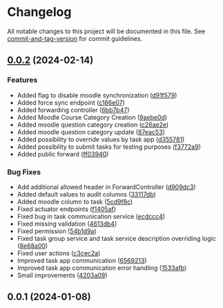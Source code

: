 # Changelog

All notable changes to this project will be documented in this file. See [commit-and-tag-version](https://github.com/absolute-version/commit-and-tag-version) for commit guidelines.

## [0.0.2](https://github.com/eTutor-plus-plus/task-administration/compare/v0.0.1...v0.0.2) (2024-02-14)


### Features

* Added flag to disable moodle synchronization ([d91f579](https://github.com/eTutor-plus-plus/task-administration/commit/d91f579a3a46a50ffa20bedefb159da282a08f6b))
* Added force sync endpoint ([c186e07](https://github.com/eTutor-plus-plus/task-administration/commit/c186e071375ebdce5028196c7531d91838916c01))
* Added forwarding controller ([6bb7b47](https://github.com/eTutor-plus-plus/task-administration/commit/6bb7b478e165c8109d18989600078f3643fd2404))
* Added Moodle Course Category Creation ([9aebe0d](https://github.com/eTutor-plus-plus/task-administration/commit/9aebe0dce118201670e703fb62c3dfbf2f0f0aef))
* Added moodle question category creation ([c26ae2e](https://github.com/eTutor-plus-plus/task-administration/commit/c26ae2e5aa8b4e9bc5738c3aff968376c83eafad))
* Added moodle question category update ([87eac53](https://github.com/eTutor-plus-plus/task-administration/commit/87eac5391ed5adc377a5eba7deb3059cd1db1d6b))
* Added possibility to override values by task app ([d355781](https://github.com/eTutor-plus-plus/task-administration/commit/d355781a3d416e0be1bc0b6942a75179b46640fd))
* Added possibility to submit tasks for testing purposes ([f3772a9](https://github.com/eTutor-plus-plus/task-administration/commit/f3772a96a917af1c910f6315debeabe17a3e3c7b))
* Added public forward ([ff03940](https://github.com/eTutor-plus-plus/task-administration/commit/ff039406fb100fc9b77596acacc7eceda115e880))


### Bug Fixes

* Add additional allowed header in ForwardController ([d909dc3](https://github.com/eTutor-plus-plus/task-administration/commit/d909dc32264ba835a07322c2b72530a5c483433b))
* Added default values to audit columns ([33117db](https://github.com/eTutor-plus-plus/task-administration/commit/33117db1019070a6d7657dd2ce71b393ab53b393))
* Added moodle column to task ([5cd9f8c](https://github.com/eTutor-plus-plus/task-administration/commit/5cd9f8c680874c970b31dcdb2f1c233de970ccda))
* Fixed actuator endpoints ([f1405af](https://github.com/eTutor-plus-plus/task-administration/commit/f1405afd5a46d6dd57483af3bb413fbe8fee1ff7))
* Fixed bug in task communication service ([ecdccc4](https://github.com/eTutor-plus-plus/task-administration/commit/ecdccc40722983eee6acad7c73067cbece2259d4))
* Fixed missing validation ([4613db4](https://github.com/eTutor-plus-plus/task-administration/commit/4613db4e3dada316c6f62dcb9eb0ce00a08c4820))
* Fixed permission ([54b1d9a](https://github.com/eTutor-plus-plus/task-administration/commit/54b1d9a95a54af5706c6d2a34a6449d09d50681a))
* Fixed task group service and task service description overriding logic ([8e68a00](https://github.com/eTutor-plus-plus/task-administration/commit/8e68a00d671bb4dd620358b822a09351b5ece810))
* Fixed user actions ([c3cec2a](https://github.com/eTutor-plus-plus/task-administration/commit/c3cec2afa56c5f05244e20adb71c2ff4e1828603))
* Improved task app communication ([6569213](https://github.com/eTutor-plus-plus/task-administration/commit/6569213683371b1d2cfa4e1a2e00746007329b8d))
* Improved task app communication error handling ([1533afb](https://github.com/eTutor-plus-plus/task-administration/commit/1533afbe6be8318e9aa970f04513cc295b7aeb1d))
* Small improvements ([4203a09](https://github.com/eTutor-plus-plus/task-administration/commit/4203a091791a7c1d32a326f3ddd611ab27fdbb44))

## 0.0.1 (2024-01-08)
